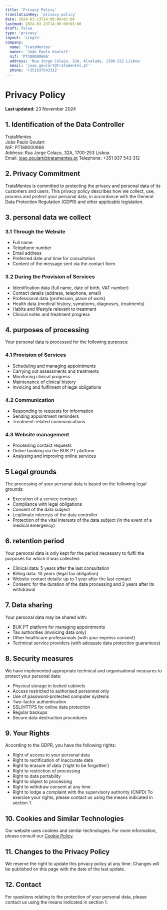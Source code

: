 ```yaml
---
title: 'Privacy Policy'
translationKey: 'privacy-policy'
date: 2024-03-23T14:00:00+01:00
lastmod: 2024-03-23T14:00:00+01:00
draft: false
type: 'privacy'
layout: 'single'
company:
  name: 'TrataMentes'
  owner: 'João Paulo Goulart'
  nif: 'PT188000666'
  address: 'Rua Jorge Colaço, 32A, Alvalade, 1700-252 Lisboa'
  email: 'joao.goulart@tratamentes.pt'
  phone: '+351937543312'
---
```


# Privacy Policy

**Last updated:** 23 November 2024

## 1. Identification of the Data Controller

TrataMentes  
João Paulo Goulart  
NIF: PT188000666  
Address: Rua Jorge Colaço, 32A, 1700-253 Lisboa  
Email: joao.goulart@tratamentes.pt
Telephone: +351 937 543 312

## 2. Privacy Commitment

TrataMentes is committed to protecting the privacy and personal data of its customers and users. This privacy policy describes how we collect, use, process and protect your personal data, in accordance with the General Data Protection Regulation (GDPR) and other applicable legislation.

## 3. personal data we collect

### 3.1 Through the Website

- Full name
- Telephone number
- Email address
- Preferred date and time for consultation
- Content of the message sent via the contact form

### 3.2 During the Provision of Services

- Identification data (full name, date of birth, VAT number)
- Contact details (address, telephone, email)
- Professional data (profession, place of work)
- Health data (medical history, symptoms, diagnoses, treatments)
- Habits and lifestyle relevant to treatment
- Clinical notes and treatment progress

## 4. purposes of processing

Your personal data is processed for the following purposes:

### 4.1 Provision of Services

- Scheduling and managing appointments
- Carrying out assessments and treatments
- Monitoring clinical progress
- Maintenance of clinical history
- Invoicing and fulfilment of legal obligations

### 4.2 Communication

- Responding to requests for information
- Sending appointment reminders
- Treatment-related communications

### 4.3 Website management

- Processing contact requests
- Online booking via the BUK.PT platform
- Analysing and improving online services

## 5 Legal grounds

The processing of your personal data is based on the following legal grounds:

- Execution of a service contract
- Compliance with legal obligations
- Consent of the data subject
- Legitimate interests of the data controller
- Protection of the vital interests of the data subject (in the event of a medical emergency)

## 6. retention period

Your personal data is only kept for the period necessary to fulfil the purposes for which it was collected:

- Clinical data: 5 years after the last consultation
- Billing data: 10 years (legal tax obligation)
- Website contact details: up to 1 year after the last contact
- Consent: for the duration of the data processing and 2 years after its withdrawal

## 7. Data sharing

Your personal data may be shared with:

- BUK.PT platform for managing appointments
- Tax authorities (invoicing data only)
- Other healthcare professionals (with your express consent)
- Technical service providers (with adequate data protection guarantees)

## 8. Security measures

We have implemented appropriate technical and organisational measures to protect your personal data:

- Physical storage in locked cabinets
- Access restricted to authorised personnel only
- Use of password-protected computer systems
- Two-factor authentication
- SSL/HTTPS for online data protection
- Regular backups
- Secure data destruction procedures

## 9. Your Rights

According to the GDPR, you have the following rights:

- Right of access to your personal data
- Right to rectification of inaccurate data
- Right to erasure of data (‘right to be forgotten’)
- Right to restriction of processing
- Right to data portability
- Right to object to processing
- Right to withdraw consent at any time
- Right to lodge a complaint with the supervisory authority (CNPD)
  To exercise your rights, please contact us using the means indicated in section 1.

## 10. Cookies and Similar Technologies

Our website uses cookies and similar technologies. For more information, please consult our [Cookie Policy](/en/cookie-policy/).

## 11. Changes to the Privacy Policy

We reserve the right to update this privacy policy at any time. Changes will be published on this page with the date of the last update.

## 12. Contact

For questions relating to the protection of your personal data, please contact us using the means indicated in section 1.
